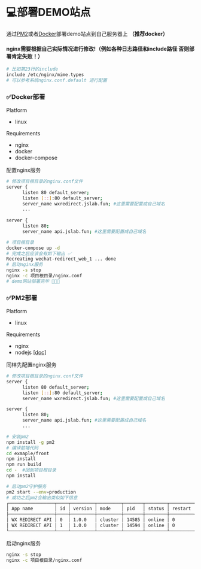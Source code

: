 # 💻部署DEMO站点 
通过[PM2](http://pm2.keymetrics.io/docs/usage/pm2-doc-single-page/)或者[Docker](https://docs.docker.com/get-started/)部署demo站点到自己服务器上 **（推荐docker）**

#### nginx需要根据自己实际情况进行修改!（例如各种日志路径和include路径 否则部署肯定失败！）

```bash
# 比如第23行的include
include /etc/nginx/mime.types
# 可以参考系统nginx.conf.default 进行配置
```


### ✅Docker部署

Platform
  - linux

Requirements
  - nginx
  - docker
  - docker-compose

配置nginx服务
```bash
# 修改项目根目录的nginx.conf文件
server {
      listen 80 default_server;
      listen [::]:80 default_server;
      server_name wxredirect.jslab.fun; #这里需要配置成自己域名
      ...
      
server {
      listen 80;
      server_name api.jslab.fun; #这里需要配置成自己域名
```

```bash
# 项目根目录
docker-compose up -d
# 完成之后应该会有如下输出 ✅
Recreating wechat-redirect_web_1 ... done
# 启动nginx服务
nginx -s stop
nginx -c 项目根目录/nginx.conf
# demo网站部署完毕 👨🏼‍🍳
```

### ✅PM2部署
Platform
  - linux

Requirements
  - nginx
  - nodejs [[doc]](https://nodejs.org)

同样先配置nginx服务
```bash
# 修改项目根目录的nginx.conf文件
server {
      listen 80 default_server;
      listen [::]:80 default_server;
      server_name wxredirect.jslab.fun; #这里需要配置成自己域名

server {
      listen 80;
      server_name api.jslab.fun; #这里需要配置成自己域名
      ...
```

```bash
# 安装pm2
npm install -g pm2
# 编译前端代码
cd exmaple/front
npm install
npm run build
cd -  #回到项目根目录
npm install

# 启动pm2守护服务
pm2 start --env=production
# 成功之后pm2会输出类似如下信息
┌─────────────────┬────┬─────────┬─────────┬───────┬────────┬─────────┬────────┬──────┬───────────┬──────┬──────────┐
│ App name        │ id │ version │ mode    │ pid   │ status │ restart │ uptime │ cpu  │ mem       │ user │ watching │
├─────────────────┼────┼─────────┼─────────┼───────┼────────┼─────────┼────────┼──────┼───────────┼──────┼──────────┤
│ WX REDIRECT API │ 0  │ 1.0.0   │ cluster │ 14585 │ online │ 0       │ 0      │ 0.2% │ 48.6 MB   │ root │ disabled │
│ WX REDIRECT API │ 1  │ 1.0.0   │ cluster │ 14594 │ online │ 0       │ 0      │ 0.2% │ 49.6 MB   │ root │ disabled │
└─────────────────┴────┴─────────┴─────────┴───────┴────────┴─────────┴────────┴──────┴───────────┴──────┴──────────┘
```
启动nginx服务

```bash
nginx -s stop
nginx -c 项目根目录/nginx.conf
```
